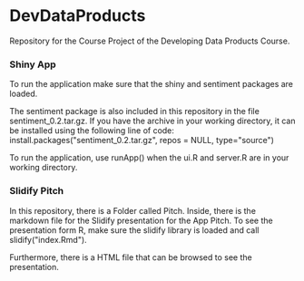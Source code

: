 DevDataProducts
===============

Repository for the Course Project of the Developing Data Products Course.

### Shiny App
To run the application make sure that the shiny and sentiment packages are loaded.

The sentiment package is also included in this repository in the file sentiment_0.2.tar.gz. If you have the archive in your working directory, it can be installed using the following line of code:
install.packages("sentiment_0.2.tar.gz", repos = NULL, type="source")

To run the application, use runApp() when the ui.R and server.R are in your working directory.

### Slidify Pitch
In this repository, there is a Folder called Pitch. Inside, there is the markdown file for the Slidify presentation for the App Pitch. To see the presentation form R, make sure the slidify library is loaded and call slidify("index.Rmd").

Furthermore, there is a HTML file that can be browsed to see the presentation. 
